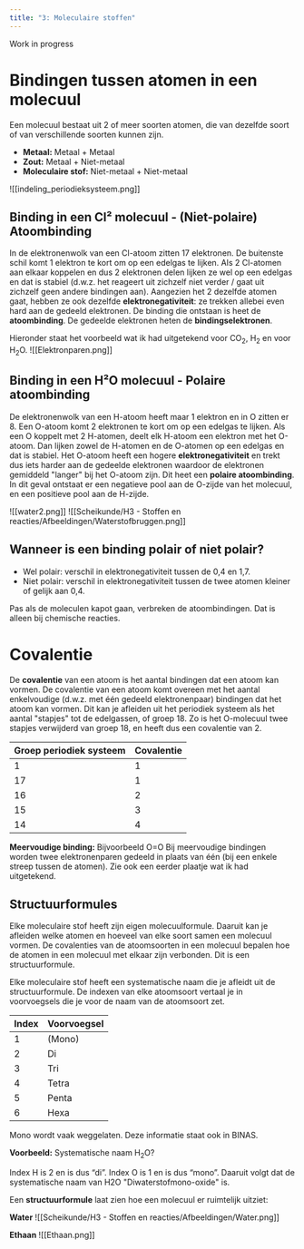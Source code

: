 ```yaml
---
title: "3: Moleculaire stoffen"
---
```

Work in progress
# Bindingen tussen atomen in een molecuul
Een molecuul bestaat uit 2 of meer soorten atomen, die van dezelfde soort of van verschillende soorten kunnen zijn.
- **Metaal:** Metaal + Metaal
- **Zout:** Metaal + Niet-metaal
- **Moleculaire stof:** Niet-metaal + Niet-metaal

![[indeling_periodieksysteem.png]]
## Binding in een Cl² molecuul - (Niet-polaire) Atoombinding
In de elektronenwolk van een Cl-atoom zitten 17 elektronen. De buitenste schil komt 1 elektron te kort om op een edelgas te lijken. Als 2 Cl-atomen aan elkaar koppelen en dus 2 elektronen delen lijken ze wel op een edelgas en dat is stabiel (d.w.z. het reageert uit zichzelf niet verder / gaat uit zichzelf geen andere bindingen aan).
Aangezien het 2 dezelfde atomen gaat, hebben ze ook dezelfde **elektronegativiteit**: ze trekken allebei even hard aan de gedeeld elektronen. De binding die ontstaan is heet de **atoombinding**. De gedeelde elektronen heten de **bindingselektronen**.

Hieronder staat het voorbeeld wat ik had uitgetekend voor CO<sub>2</sub>, H<sub>2</sub> en voor H<sub>2</sub>O.
![[Elektronparen.png]]
## Binding in een H²O molecuul - Polaire atoombinding
De elektronenwolk van een H-atoom heeft maar 1 elektron en in O zitten er 8. Een O-atoom komt 2 elektronen te kort om op een edelgas te lijken. Als een O koppelt met 2 H-atomen, deelt elk H-atoom een elektron met het O-atoom. Dan lijken zowel de H-atomen en de O-atomen op een edelgas en dat is stabiel.
Het O-atoom heeft een hogere **elektronegativiteit** en trekt dus iets harder aan de gedeelde elektronen waardoor de elektronen gemiddeld "langer" bij het O-atoom zijn. Dit heet een **polaire atoombinding**. In dit geval ontstaat er een negatieve pool aan de O-zijde van het molecuul, en een positieve pool aan de H-zijde.

![[water2.png]]
![[Scheikunde/H3 - Stoffen en reacties/Afbeeldingen/Waterstofbruggen.png]]
## Wanneer is een binding polair of niet polair?
- Wel polair: verschil in elektronegativiteit tussen de 0,4 en 1,7.
- Niet polair: verschil in elektronegativiteit tussen de twee atomen kleiner of gelijk aan 0,4.

Pas als de moleculen kapot gaan, verbreken de atoombindingen. Dat is alleen bij chemische reacties.
# Covalentie
De **covalentie** van een atoom is het aantal bindingen dat een atoom kan vormen. De covalentie van een atoom komt overeen met het aantal enkelvoudige (d.w.z. met één gedeeld elektronenpaar) bindingen dat het atoom kan vormen. Dit kan je afleiden uit het periodiek systeem als het aantal "stapjes" tot de edelgassen, of groep 18. Zo is het O-molecuul twee stapjes verwijderd van groep 18, en heeft dus een covalentie van 2.

| Groep periodiek systeem | Covalentie |
| ----------------------- | ---------- |
| 1                       | 1          |
| 17                      | 1          |
| 16                      | 2          |
| 15                      | 3          |
| 14                      | 4          |
**Meervoudige binding:** Bijvoorbeeld O=O
Bij meervoudige bindingen worden twee elektronenparen gedeeld in plaats van één (bij een enkele streep tussen de atomen). Zie ook een eerder plaatje wat ik had uitgetekend.
## Structuurformules
Elke moleculaire stof heeft zijn eigen molecuulformule. Daaruit kan je afleiden welke atomen en hoeveel van elke soort samen een molecuul vormen. De covalenties van de atoomsoorten in een molecuul bepalen hoe de atomen in een molecuul met elkaar zijn verbonden. Dit is een structuurformule.

Elke moleculaire stof heeft een systematische naam die je afleidt uit de structuurformule. De indexen van elke atoomsoort vertaal je in voorvoegsels die je voor de naam van de atoomsoort zet.

| Index | Voorvoegsel |
| ----- | ----------- |
| 1     | (Mono)      |
| 2     | Di          |
| 3     | Tri         |
| 4     | Tetra       |
| 5     | Penta       |
| 6     | Hexa        |
Mono wordt vaak weggelaten. Deze informatie staat ook in BINAS.

**Voorbeeld:**
Systematische naam H<sub>2</sub>O?

Index H is 2 en is dus “di”. Index O is 1 en is dus “mono”. Daaruit volgt dat de systematische naam van H2O "Diwaterstofmono-oxide" is.

Een **structuurformule** laat zien hoe een molecuul er ruimtelijk uitziet:

**Water**
![[Scheikunde/H3 - Stoffen en reacties/Afbeeldingen/Water.png]]

**Ethaan**
![[Ethaan.png]]